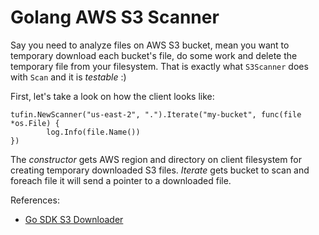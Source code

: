 # Golang AWS S3 Scanner

Say you need to analyze files on AWS S3 bucket, 
mean you want to temporary download each bucket's file, 
do some work and delete the temporary file from your filesystem.
That is exactly what `S3Scanner` does with `Scan` and it is *testable* :)

First, let's take a look on how the client looks like:
```golang
tufin.NewScanner("us-east-2", ".").Iterate("my-bucket", func(file *os.File) {
		log.Info(file.Name())
})
```
The _constructor_ gets AWS region and directory on client filesystem for creating temporary downloaded S3 files. 
_Iterate_ gets bucket to scan and foreach file it will send a pointer to a downloaded file.


References:
- [Go SDK S3 Downloader](https://github.com/aws/aws-sdk-go/blob/09f89e43e1bc1e647cd2bc83cf7cfb55c5be7fb3/service/s3/s3manager/download_test.go#L30)